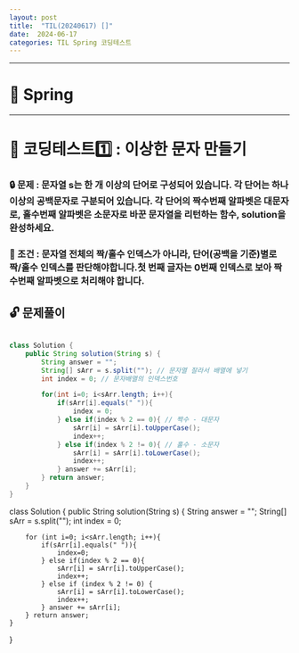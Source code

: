 ```yaml
---
layout: post
title:  "TIL(20240617) []"
date:  2024-06-17
categories: TIL Spring 코딩테스트
---
```


---------------------------------------------------------------------


# 📌 Spring


---------------------------------------------------------------------


# 📌 코딩테스트1️⃣ : 이상한 문자 만들기

### 🔒 문제 : 문자열 s는 한 개 이상의 단어로 구성되어 있습니다. 각 단어는 하나 이상의 공백문자로 구분되어 있습니다. 각 단어의 짝수번째 알파벳은 대문자로, 홀수번째 알파벳은 소문자로 바꾼 문자열을 리턴하는 함수, solution을 완성하세요.

### 🚫 조건 : 문자열 전체의 짝/홀수 인덱스가 아니라, 단어(공백을 기준)별로 짝/홀수 인덱스를 판단해야합니다.첫 번째 글자는 0번째 인덱스로 보아 짝수번째 알파벳으로 처리해야 합니다.

## 🔓 문제풀이

```java

class Solution {
    public String solution(String s) {
        String answer = "";
        String[] sArr = s.split(""); // 문자열 잘라서 배열에 넣기
        int index = 0; // 문자배열의 인덱스번호 

        for(int i=0; i<sArr.length; i++){
            if(sArr[i].equals(" ")){  
                index = 0;
            } else if(index % 2 == 0){ // 짝수 - 대문자
                sArr[i] = sArr[i].toUpperCase();
                index++;    
            } else if(index % 2 != 0){ // 홀수 - 소문자
                sArr[i] = sArr[i].toLowerCase();
                index++;
            } answer += sArr[i]; 
        } return answer;
    }
}

```

class Solution {
    public String solution(String s) {
        String answer = "";
        String[] sArr = s.split("");
        int index = 0;
        
        for (int i=0; i<sArr.length; i++){
            if(sArr[i].equals(" ")){
                index=0;
            } else if(index % 2 == 0){
                sArr[i] = sArr[i].toUpperCase();
                index++;
            } else if (index % 2 != 0) {
                sArr[i] = sArr[i].toLowerCase();
                index++;
            } answer += sArr[i];
        } return answer;
    }
}

